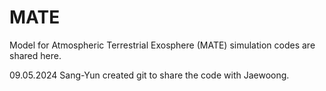 # MATE
Model for Atmospheric Terrestrial Exosphere (MATE) simulation codes are shared here.

09.05.2024
Sang-Yun created git to share the code with Jaewoong.
